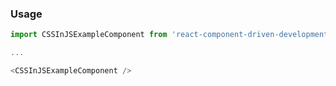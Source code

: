 ### Usage
```js
import CSSInJSExampleComponent from 'react-component-driven-development-demo';

...

<CSSInJSExampleComponent />
```

